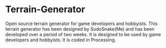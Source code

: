 # Terrain-Generator
Open source terrain generator for game developers and hobbyists.
This terrain generator has been designed by SudoSnake(Me) and has been developed over a period of two weeks.
It is designed to be used by game developers and hobbyists.
It is coded in Processing.
